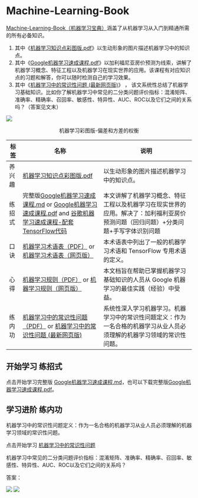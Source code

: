 # Machine-Learning-Book
[Machine-Learning-Book（机器学习宝典）](https://github.com/yuanxiaosc/Machine-Learning-Book)涵盖了从机器学习从入门到精通所需的所有必备知识。

1. 其中《[机器学习知识点彩图版.pdf](https://raw.githubusercontent.com/yuanxiaosc/Machine-Learning-Book/master/PDF/机器学习知识点彩图版.pdf)》以生动形象的图片描述机器学习中的知识点。
2. 其中《[Google机器学习速成课程.pdf](https://raw.githubusercontent.com/yuanxiaosc/Machine-Learning-Book/master/PDF/Google机器学习速成课程.pdf)》以加利福尼亚房价预测为线索，讲解了机器学习概念、特征工程以及机器学习在现实世界的应用。该课程有对应知识点的习题和解答，你可以随时检测自己的学习效果。
3. 其中《[机器学习中的常识性问题 (最新网页版)](https://yuanxiaosc.github.io/2019/08/16/机器学习中的常识性问题/)》 ， 该文系统性总结了机器学习基础知识。比如你了解机器学习中常见的二分类问题评价指标：混淆矩阵、准确率、精确率、召回率、敏感性、特异性、AUC、ROC以及它们之间的关系吗？（答案见文末）

![](图片/机器学习彩图版-偏差和方差的权衡.png)
<center>机器学习彩图版-偏差和方差的权衡</center>

|标签|名称|说明|
|-|-|-|
|养兴趣|[机器学习知识点彩图版.pdf](https://raw.githubusercontent.com/yuanxiaosc/Machine-Learning-Book/master/PDF/机器学习知识点彩图版.pdf)|以生动形象的图片描述机器学习中的知识点。|
|练招式|完整版[Google机器学习速成课程.md](Google机器学习速成课程.md) or [Google机器学习速成课程.pdf](PDF/Google机器学习速成课程.pdf) and [谷歌机器学习速成课程-配套TensorFlow代码](Google机器学习速成课程Code)|本文讲解了机器学习概念、特征工程以及机器学习在现实世界的应用。解决了：加利福利亚房价预测问题（回归问题）+分类问题+手写字体识别问题|
|口诀|[机器学习术语表（PDF）](https://raw.githubusercontent.com/yuanxiaosc/Machine-Learning-Book/master/PDF/机器学习术语表GoogleDevelopers.pdf) or [机器学习术语表（网页版）]( https://developers.google.com/machine-learning/glossary/ ) |本术语表中列出了一般的机器学习术语和 TensorFlow 专用术语的定义。|
|心得|[机器学习规则（PDF）](https://raw.githubusercontent.com/yuanxiaosc/Machine-Learning-Book/master/PDF/机器学习规则GoogleDevelopers.pdf) or [机器学习规则（网页版）]( https://developers.google.com/machine-learning/guides/rules-of-ml/ ) |本文档旨在帮助已掌握机器学习基础知识的人员从 Google 机器学习的最佳实践（经验）中受益。|
|练内功|[机器学习中的常识性问题（PDF）](PDF/机器学习中的常识性问题_望江人工智库.pdf) or [机器学习中的常识性问题 (最新网页版)](https://yuanxiaosc.github.io/2019/08/16/机器学习中的常识性问题/)| 系统性深入学习机器学习。机器学习中的常识性问题定义：作为一名合格的机器学习从业人员必须理解的机器学习领域的常识性问题。|

## 开始学习 练招式

点击开始学习完整版 [Google机器学习速成课程.md](Google机器学习速成课程.md)，也可以下载完整版[Google机器学习速成课程.pdf](https://raw.githubusercontent.com/yuanxiaosc/Machine-Learning-Book/master/PDF/Google机器学习速成课程.pdf)。


## 学习进阶 练内功
机器学习中的常识性问题定义：作为一名合格的机器学习从业人员必须理解的机器学习领域的常识性问题。

点击开始学习 [机器学习中的常识性问题](https://yuanxiaosc.github.io/2019/08/16/机器学习中的常识性问题/)

机器学习中常见的二分类问题评价指标：混淆矩阵、准确率、精确率、召回率、敏感性、特异性、AUC、ROC以及它们之间的关系吗？

答案：

![](图片/混淆矩阵和12率公式.png)
![](图片/二分类评价指标表格.png)

